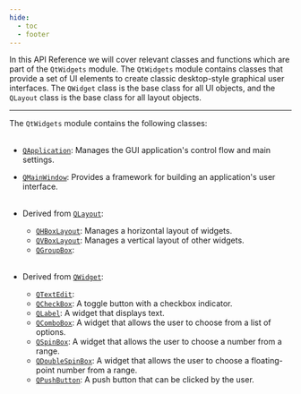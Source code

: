 ```yaml
---
hide:
  - toc
  - footer
---
```


In this API Reference we will cover relevant classes and functions which are part of the `QtWidgets` module. The `QtWidgets` module contains classes that provide a set of UI elements to create classic desktop-style graphical user interfaces. The `QWidget` class is the base class for all UI objects, and the `QLayout` class is the base class for all layout objects. 

<hr>

The `QtWidgets` module contains the following classes:
<br>
<br>

- [`QApplication`](QApplication.md): Manages the GUI application's control flow and main settings.
- [`QMainWindow`](QMainWindow.md): Provides a framework for building an application's user interface.
<br></br>

- Derived from [`QLayout`](QLayout.md):
    - [`QHBoxLayout`](QHBoxLayout.md): Manages a horizontal layout of widgets. 
    - [`QVBoxLayout`](QVBoxLayout.md): Manages a vertical layout of other widgets. 
    - [`QGroupBox`](QGroupBox.md):
<br></br>

- Derived from [`QWidget`](QWidget.md):
    - [`QTextEdit`](QTextEdit.md):
    - [`QCheckBox`](QCheckBox.md): A toggle button with a checkbox indicator.  
    - [`QLabel`](QLabel.md): A widget that displays text.
    - [`QComboBox`](QComboBox.md): A widget that allows the user to choose from a list of options. 
    - [`QSpinBox`](QSpinBox.md): A widget that allows the user to choose a number from a range.
    - [`QDoubleSpinBox`](QDoubleSpinBox.md): A widget that allows the user to choose a floating-point number from a range.
    - [`QPushButton`](QPushButton.md): A push button that can be clicked by the user.

<br>
<br>

